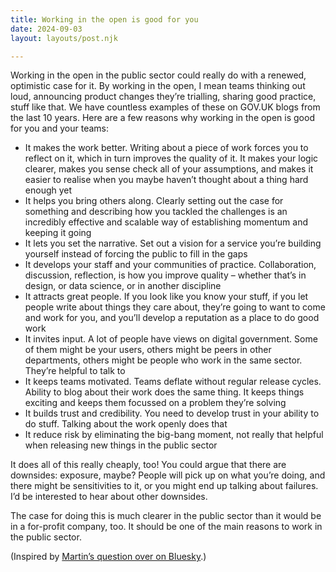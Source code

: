 ```yaml
---
title: Working in the open is good for you
date: 2024-09-03
layout: layouts/post.njk

---
```


Working in the open in the public sector could really do with a renewed, optimistic case for it. By working in the open, I mean teams thinking out loud, announcing product changes they’re trialling, sharing good practice, stuff like that. We have countless examples of these on GOV.UK blogs from the last 10 years. Here are a few reasons why working in the open is good for you and your teams:

- It makes the work better. Writing about a piece of work forces you to reflect on it, which in turn improves the quality of it. It makes your logic clearer, makes you sense check all of your assumptions, and makes it easier to realise when you maybe haven’t thought about a thing hard enough yet
- It helps you bring others along. Clearly setting out the case for something and describing how you tackled the challenges is an incredibly effective and scalable way of establishing momentum and keeping it going
- It lets you set the narrative. Set out a vision for a service you’re building yourself instead of forcing the public to fill in the gaps 
- It develops your staff and your communities of practice. Collaboration, discussion, reflection, is how you improve quality – whether that’s in design, or data science, or in another discipline
- It attracts great people. If you look like you know your stuff, if you let people write about things they care about, they’re going to want to come and work for you, and you’ll develop a reputation as a place to do good work
- It invites input. A lot of people have views on digital government. Some of them might be your users, others might be peers in other departments, others might be people who work in the same sector. They’re helpful to talk to
- It keeps teams motivated. Teams deflate without regular release cycles. Ability to blog about their work does the same thing. It keeps things exciting and keeps them focussed on a problem they’re solving
- It builds trust and credibility. You need to develop trust in your ability to do stuff. Talking about the work openly does that 
- It reduce risk by eliminating the big-bang moment, not really that helpful when releasing new things in the public sector


It does all of this really cheaply, too! You could argue that there are downsides: exposure, maybe? People will pick up on what you’re doing, and there might be sensitivities to it, or you might end up talking about failures. I’d be interested to hear about other downsides.

The case for doing this is much clearer in the public sector than it would be in a for-profit company, too. It should be one of the main reasons to work in the public sector.

(Inspired by [Martin’s question over on Bluesky](https://bsky.app/profile/martinjordan.com/post/3l2mejb4ztc2r).)
